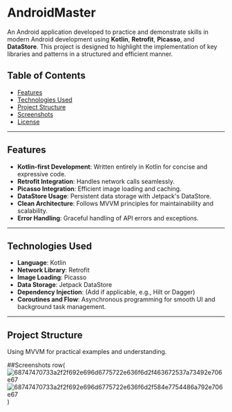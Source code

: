 # AndroidMaster

An Android application developed to practice and demonstrate skills in modern Android development using **Kotlin**, **Retrofit**, **Picasso**, and **DataStore**. This project is designed to highlight the implementation of key libraries and patterns in a structured and efficient manner.

## Table of Contents

- [Features](#features)
- [Technologies Used](#technologies-used)
- [Project Structure](#project-structure)
- [Screenshots](#screenshots)
- [License](#license)

---

## Features

- **Kotlin-first Development**: Written entirely in Kotlin for concise and expressive code.
- **Retrofit Integration**: Handles network calls seamlessly.
- **Picasso Integration**: Efficient image loading and caching.
- **DataStore Usage**: Persistent data storage with Jetpack's DataStore.
- **Clean Architecture**: Follows MVVM principles for maintainability and scalability.
- **Error Handling**: Graceful handling of API errors and exceptions.

---

## Technologies Used

- **Language**: Kotlin
- **Network Library**: Retrofit
- **Image Loading**: Picasso
- **Data Storage**: Jetpack DataStore
- **Dependency Injection**: (Add if applicable, e.g., Hilt or Dagger)
- **Coroutines and Flow**: Asynchronous programming for smooth UI and background task management.

---

## Project Structure
Using MVVM for practical examples and understanding.

##Screenshots
row(
![68747470733a2f2f692e696d6775722e636f6d2f463672537a73492e706e67](https://github.com/user-attachments/assets/459c1005-c6d0-40e6-9f37-80b563646add)
![68747470733a2f2f692e696d6775722e636f6d2f584e7754486a792e706e67](https://github.com/user-attachments/assets/4321675c-6bf1-4ddd-b9b9-29004c6f83c6)
)
